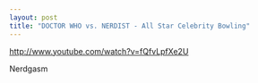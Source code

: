 ```yaml
---
layout: post
title: "DOCTOR WHO vs. NERDIST - All Star Celebrity Bowling"
---
```


http://www.youtube.com/watch?v=fQfvLpfXe2U

Nerdgasm
